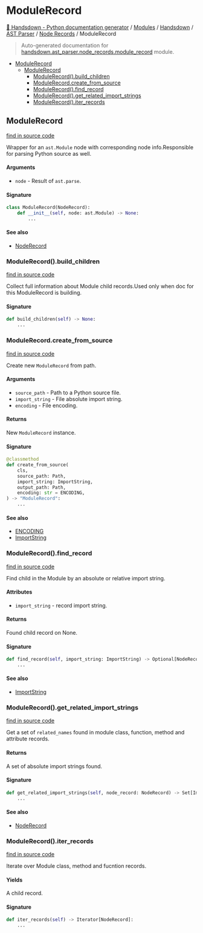 # ModuleRecord

[🙌 Handsdown - Python documentation generator](../../../README.md#-handsdown---python-documentation-generator) /
[Modules](../../../MODULES.md#modules) /
[Handsdown](../../index.md#handsdown) /
[AST Parser](../index.md#ast-parser) /
[Node Records](index.md#node-records) /
ModuleRecord

> Auto-generated documentation for [handsdown.ast_parser.node_records.module_record](https://github.com/vemel/handsdown/blob/main/handsdown/ast_parser/node_records/module_record.py) module.

- [ModuleRecord](#modulerecord)
  - [ModuleRecord](#modulerecord-1)
    - [ModuleRecord().build_children](#modulerecord()build_children)
    - [ModuleRecord.create_from_source](#modulerecordcreate_from_source)
    - [ModuleRecord().find_record](#modulerecord()find_record)
    - [ModuleRecord().get_related_import_strings](#modulerecord()get_related_import_strings)
    - [ModuleRecord().iter_records](#modulerecord()iter_records)

## ModuleRecord

[find in source code](https://github.com/vemel/handsdown/blob/main/handsdown/ast_parser/node_records/module_record.py#L20)

Wrapper for an `ast.Module` node with corresponding node info.Responsible for parsing Python source as well.

#### Arguments

- `node` - Result of `ast.parse`.

#### Signature

```python
class ModuleRecord(NodeRecord):
    def __init__(self, node: ast.Module) -> None:
        ...
```

#### See also

- [NodeRecord](node_record.md#noderecord)

### ModuleRecord().build_children

[find in source code](https://github.com/vemel/handsdown/blob/main/handsdown/ast_parser/node_records/module_record.py#L139)

Collect full information about Module child records.Used only when doc for this ModuleRecord is building.

#### Signature

```python
def build_children(self) -> None:
    ...
```

### ModuleRecord.create_from_source

[find in source code](https://github.com/vemel/handsdown/blob/main/handsdown/ast_parser/node_records/module_record.py#L45)

Create new `ModuleRecord` from path.

#### Arguments

- `source_path` - Path to a Python source file.
- `import_string` - File absolute import string.
- `encoding` - File encoding.

#### Returns

New `ModuleRecord` instance.

#### Signature

```python
@classmethod
def create_from_source(
    cls,
    source_path: Path,
    import_string: ImportString,
    output_path: Path,
    encoding: str = ENCODING,
) -> "ModuleRecord":
    ...
```

#### See also

- [ENCODING](../../settings.md#encoding)
- [ImportString](../../utils/import_string.md#importstring)

### ModuleRecord().find_record

[find in source code](https://github.com/vemel/handsdown/blob/main/handsdown/ast_parser/node_records/module_record.py#L75)

Find child in the Module by an absolute or relative import string.

#### Attributes

- `import_string` - record import string.

#### Returns

Found child record on None.

#### Signature

```python
def find_record(self, import_string: ImportString) -> Optional[NodeRecord]:
    ...
```

#### See also

- [ImportString](../../utils/import_string.md#importstring)

### ModuleRecord().get_related_import_strings

[find in source code](https://github.com/vemel/handsdown/blob/main/handsdown/ast_parser/node_records/module_record.py#L253)

Get a set of `related_names` found in module class, function, method and attribute records.

#### Returns

A set of absolute import strings found.

#### Signature

```python
def get_related_import_strings(self, node_record: NodeRecord) -> Set[ImportString]:
    ...
```

#### See also

- [NodeRecord](node_record.md#noderecord)

### ModuleRecord().iter_records

[find in source code](https://github.com/vemel/handsdown/blob/main/handsdown/ast_parser/node_records/module_record.py#L94)

Iterate over Module class, method and fucntion records.

#### Yields

A child record.

#### Signature

```python
def iter_records(self) -> Iterator[NodeRecord]:
    ...
```


